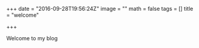 +++
date = "2016-09-28T19:56:24Z"
image = ""
math = false
tags = []
title = "welcome"

+++

Welcome to my blog